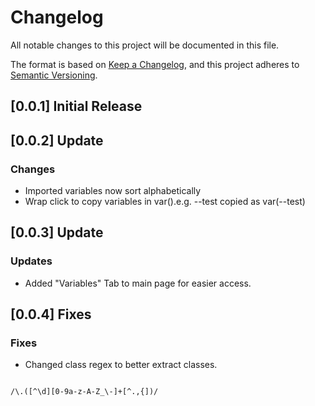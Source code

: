 # Changelog

All notable changes to this project will be documented in this file.

The format is based on [Keep a Changelog](https://keepachangelog.com/en/1.0.0/),
and this project adheres to [Semantic Versioning](https://semver.org/spec/v2.0.0.html).

## [0.0.1] Initial Release


## [0.0.2] Update

### Changes
- Imported variables now sort alphabetically
- Wrap click to copy variables in var().e.g. --test copied as var(--test)

## [0.0.3] Update

### Updates
- Added "Variables" Tab to main page for easier access.

## [0.0.4] Fixes

### Fixes
- Changed class regex to better extract classes.
<pre><code>
/\.([^\d][0-9a-z-A-Z_\-]+[^.,{])/
</code></pre>
